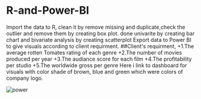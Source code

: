 # R-and-Power-BI
Import the data to R, clean it by remove missing and duplicate,check the outlier and remove them by creating box plot.
done univarite by creating bar chart and bivariate analysis by creating scatterplot
Export data to Power BI to give visuals according to client requirment.
##Client's requirment,
+1.The average rotten Tomates rating of each genre
+2.The number of movies produced per year
+3.The audiance score for each film
+4.The profitability per studio
+5.The worldwide gross per genre
Here i link to dashboard for visuals with color shade of brown, blue and green which were colors of company logo.

 ![power](https://github.com/SaeedIram/R-and-Power-BI/assets/136697415/fd727f94-fe16-4a20-812e-982da7b17614)
